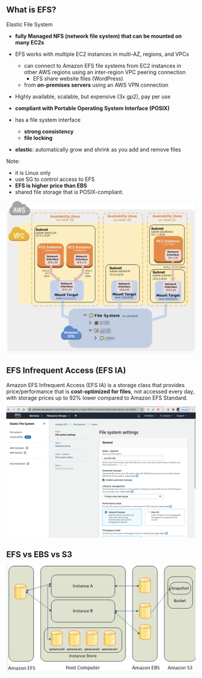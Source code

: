 ## What is EFS?

Elastic File System
- **fully Managed NFS (network file system) that can be mounted on many EC2s** 

- EFS works with multiple EC2 instances in multi-AZ, regions, and VPCs
    - can connect to Amazon EFS file systems from EC2 instances in other AWS regions using an inter-region VPC peering connection
        - EFS share website files (WordPress)
    -  from **on-premises servers** using an AWS VPN connection

- Highly available, scalable, but expensive (3x gp2), pay per use

- **compliant with Portable Operating System Interface (POSIX)** 

- has a file system interface
    - **strong consistency**
    - **file locking**

- **elastic**: automatically grow and shrink as you add and remove files

Note: 
- it is Linux only
- use SG to control access to EFS
- **EFS is higher price than EBS**
- shared file storage that is POSIX-compliant. 

![Alt text](../images/aws-efs2.png)

## EFS Infrequent Access (EFS IA)

Amazon EFS Infrequent Access (EFS IA) is a storage class that provides price/performance that is **cost-optimized for files**, not accessed every day, with storage prices up to 92% lower compared to Amazon EFS Standard.

![Alt text](../images/aws-efs.png)



## EFS vs EBS vs S3

![Alt text](../images/efs-vs-ebs.png)